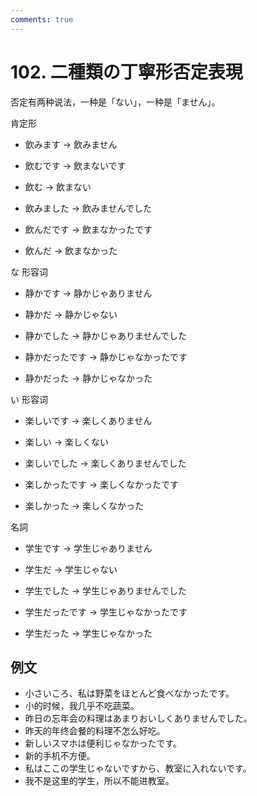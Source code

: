 ```yaml
---
comments: true
---
```


# 102. 二種類の丁寧形否定表現

否定有两种说法，一种是「ない」，一种是「ません」。

肯定形

- 飲みます -> 飲みません
- 飲むです -> 飲まないです
- 飲む -> 飲まない

- 飲みました -> 飲みませんでした
- 飲んだです -> 飲まなかったです
- 飲んだ -> 飲まなかった

な 形容词

- 静かです -> 静かじゃありません
- 静かだ -> 静かじゃない

- 静かでした -> 静かじゃありませんでした
- 静かだったです -> 静かじゃなかったです
- 静かだった -> 静かじゃなかった

い 形容词

- 楽しいです -> 楽しくありません
- 楽しい -> 楽しくない

- 楽しいでした -> 楽しくありませんでした
- 楽しかったです -> 楽しくなかったです
- 楽しかった -> 楽しくなかった

名詞

- 学生です -> 学生じゃありません
- 学生だ -> 学生じゃない

- 学生でした -> 学生じゃありませんでした
- 学生だったです -> 学生じゃなかったです
- 学生だった -> 学生じゃなかった

## 例文

- 小さいころ、私は野菜をほとんど食べなかったです。
- 小的时候，我几乎不吃蔬菜。
- 昨日の忘年会の料理はあまりおいしくありませんでした。
- 昨天的年终会餐的料理不怎么好吃。
- 新しいスマホは便利じゃなかったです。
- 新的手机不方便。
- 私はここの学生じゃないですから、教室に入れないです。
- 我不是这里的学生，所以不能进教室。
